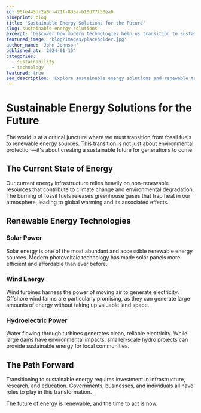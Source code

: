 ```yaml
---
id: 90fe443d-2a6d-471f-8d5a-b10d77f50ea6
blueprint: blog
title: 'Sustainable Energy Solutions for the Future'
slug: sustainable-energy-solutions
excerpt: 'Discover how modern technologies help us transition to sustainable energy sources and create a greener future.'
featured_image: 'blog/images/placeholder.jpg'
author_name: 'John Johnson'
published_at: '2024-01-15'
categories:
  - sustainability
  - technology
featured: true
seo_description: 'Explore sustainable energy solutions and renewable technologies that are shaping the future of energy production.'
---
```

# Sustainable Energy Solutions for the Future

The world is at a critical juncture where we must transition from fossil fuels to renewable energy sources. This transition is not just about environmental protection—it's about creating a sustainable future for generations to come.

## The Current State of Energy

Our current energy infrastructure relies heavily on non-renewable resources that contribute to climate change and environmental degradation. The burning of fossil fuels releases greenhouse gases that trap heat in our atmosphere, leading to global warming and its associated effects.

## Renewable Energy Technologies

### Solar Power
Solar energy is one of the most abundant and accessible renewable energy sources. Modern photovoltaic technology has made solar panels more efficient and affordable than ever before.

### Wind Energy
Wind turbines harness the power of moving air to generate electricity. Offshore wind farms are particularly promising, as they can generate large amounts of energy without taking up valuable land space.

### Hydroelectric Power
Water flowing through turbines generates clean, reliable electricity. While large dams have environmental impacts, smaller-scale hydro projects can provide sustainable energy for local communities.

## The Path Forward

Transitioning to sustainable energy requires investment in infrastructure, research, and education. Governments, businesses, and individuals all have roles to play in this transformation.

The future of energy is renewable, and the time to act is now.
